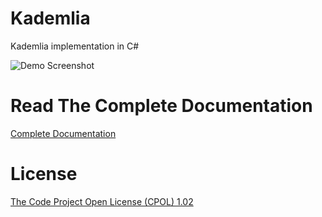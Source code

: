 # Kademlia
Kademlia implementation in C#

![Demo Screenshot](https://github.com/cliftonm/Kademlia/blob/master/docs/bucketRefresh2.png)

# Read The Complete Documentation

[Complete Documentation](https://cdn.rawgit.com/cliftonm/Kademlia/c1e3c032/docs/take3toc.htm)

# License
[The Code Project Open License (CPOL) 1.02](http://htmlpreview.github.io/?http://www.codeproject.com/info/cpol10.aspx)

